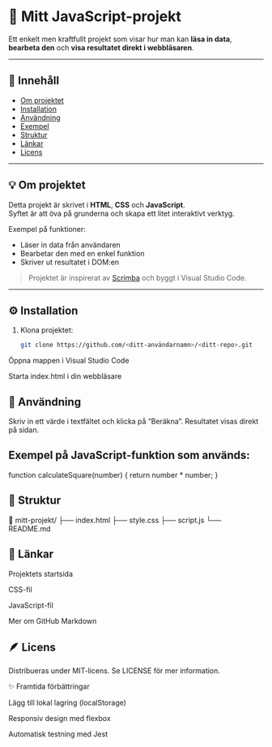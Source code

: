 
# 🚀 Mitt JavaScript-projekt

Ett enkelt men kraftfullt projekt som visar hur man kan **läsa in data**, **bearbeta den** och **visa resultatet direkt i webbläsaren**.

---

## 📁 Innehåll

- [Om projektet](#-om-projektet)
- [Installation](#-installation)
- [Användning](#-användning)
- [Exempel](#-exempel)
- [Struktur](#-struktur)
- [Länkar](#-länkar)
- [Licens](#-licens)

---

## 💡 Om projektet

Detta projekt är skrivet i **HTML**, **CSS** och **JavaScript**.  
Syftet är att öva på grunderna och skapa ett litet interaktivt verktyg.  

Exempel på funktioner:
- Läser in data från användaren
- Bearbetar den med en enkel funktion
- Skriver ut resultatet i DOM:en

> Projektet är inspirerat av [Scrimba](https://scrimba.com) och byggt i Visual Studio Code.

---

## ⚙️ Installation

1. Klona projektet:
   ```bash
   git clone https://github.com/<ditt-användarnamn>/<ditt-repo>.git


Öppna mappen i Visual Studio Code

Starta index.html i din webbläsare

## 🧠 Användning  

Skriv in ett värde i textfältet och klicka på ”Beräkna”.
Resultatet visas direkt på sidan.

## Exempel på JavaScript-funktion som används:  

function calculateSquare(number) {
  return number * number;
}

## 🧩 Struktur  
📂 mitt-projekt/
├── index.html
├── style.css
├── script.js
└── README.md

##  🔗 Länkar  

Projektets startsida

CSS-fil

JavaScript-fil

Mer om GitHub Markdown

## 🪶 Licens  

Distribueras under MIT-licens.
Se LICENSE
 för mer information.

✨ Framtida förbättringar

 Lägg till lokal lagring (localStorage)

 Responsiv design med flexbox

 Automatisk testning med Jest
